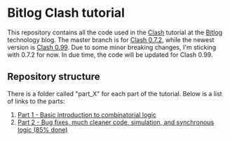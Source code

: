 # Bitlog Clash tutorial
This repository contains all the code used in the [Clash](http://www.clash-lang.org) tutorial at the [Bitlog](https://bitlog.it) technology blog. The master branch is for [Clash 0.7.2](http://hackage.haskell.org/package/clash-prelude-0.11.2), while the newest version is [Clash 0.99](http://hackage.haskell.org/package/clash-prelude-0.99). Due to some minor breaking changes, I'm sticking with 0.7.2 for now. In due time, the code will be updated for Clash 0.99.

## Repository structure
There is a folder called "part_X" for each part of the tutorial. Below is a list of links to the parts:

1. [Part 1 - Basic introduction to combinatorial logic](https://bitlog.it/hardware/a-basic-introduction-to-clash-for-fpga-development/)
2. [Part 2 - Bug fixes, much cleaner code, simulation, and synchronous logic (85% done)](https://bitlog.it)
